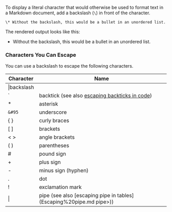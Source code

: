 
To display a literal character that would otherwise be used to format text in a Markdown document, add a backslash (`\`) in front of the character.

```
\* Without the backslash, this would be a bullet in an unordered list.
```

The rendered output looks like this:

* Without the backslash, this would be a bullet in an unordered list.

### Characters You Can Escape[](https://www.markdownguide.org/basic-syntax/#characters-you-can-escape)

You can use a backslash to escape the following characters.

|Character|Name|
|---|---|
|\|backslash|
|`|backtick (see also [escaping backticks in code](<Escaping backtick>))|
|\*|asterisk|
|<code>&#95</code>|underscore|
|{ }|curly braces|
|[ ]|brackets|
|< >|angle brackets|
|( )|parentheses|
|#|pound sign|
|+|plus sign|
|-|minus sign (hyphen)|
|.|dot|
|!|exclamation mark|
|\||pipe (see also [escaping pipe in tables](Escaping%20pipe.md pipe>))|

